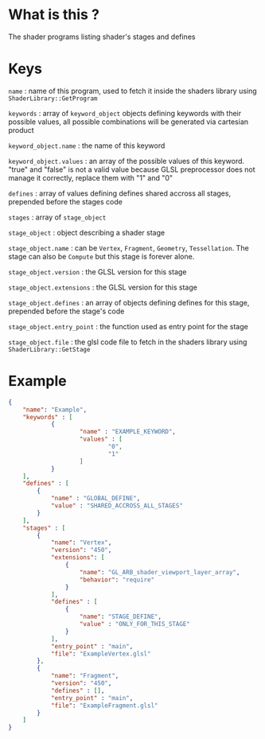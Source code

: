 # What is this ?
The shader programs listing shader's stages and defines

# Keys
`name` : name of this program, used to fetch it inside the shaders library using `ShaderLibrary::GetProgram`

`keywords` : array of `keyword_object` objects defining keywords with their possible values, all possible combinations will be generated via cartesian product

`keyword_object.name` : the name of this keyword

`keyword_object.values` : an array of the possible values of this keyword. "true" and "false" is not a valid value because GLSL preprocessor does not manage it correctly, replace them with "1" and "0"

`defines` : array of values defining defines shared accross all stages, prepended before the stages code

`stages` : array of `stage_object`

`stage_object` : object describing a shader stage

`stage_object.name` : can be `Vertex`, `Fragment`, `Geometry`, `Tessellation`. The stage can also be `Compute` but this stage is forever alone.

`stage_object.version` : the GLSL version for this stage

`stage_object.extensions` : the GLSL version for this stage

`stage_object.defines` : an array of objects defining defines for this stage, prepended before the stage's code

`stage_object.entry_point` : the function used as entry point for the stage

`stage_object.file` : the glsl code file to fetch in the shaders library using `ShaderLibrary::GetStage`

# Example
```json
{
    "name": "Example",
    "keywords" : [
            {
                    "name" : "EXAMPLE_KEYWORD",
                    "values" : [
                            "0",
                            "1"
                    ]
            }
    ],
    "defines" : [
        {
            "name" : "GLOBAL_DEFINE",
            "value" : "SHARED_ACCROSS_ALL_STAGES"
        }
    ],
    "stages" : [
        {
            "name": "Vertex",
            "version": "450",
            "extensions": [
                {
                    "name": "GL_ARB_shader_viewport_layer_array",
                    "behavior": "require"
                }
            ],
            "defines" : [
                {
                    "name": "STAGE_DEFINE",
                    "value" : "ONLY_FOR_THIS_STAGE"
                }
            ],
            "entry_point" : "main",
            "file": "ExampleVertex.glsl"
        },
        {
            "name": "Fragment",
            "version": "450",
            "defines" : [],
            "entry_point" : "main",
            "file": "ExampleFragment.glsl"
        }
    ]
}
```